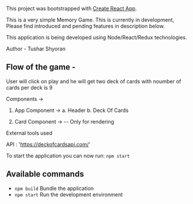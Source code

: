 This project was bootstrapped with [Create React App](https://github.com/facebook/create-react-app).

This is a very simple Memory Game. This is currently in development, Please find introduced and pending features in description below.

This application is being developed using Node/React/Redux technologies.

Author - Tushar Shyoran

## Flow of the game -

User will click on play and he will get two deck of cards with noumber of cards per deck is 9

Components ->

1. App Component ->
   a. Header
   b. Deck Of Cards

2. Card Component ->
   -- Only for rendering

External tools used

API : 'https://deckofcardsapi.com/'

To start the application you can now run: `npm start`

## Available commands

- `npm build` Bundle the application
- `npm start` Run the development environment

